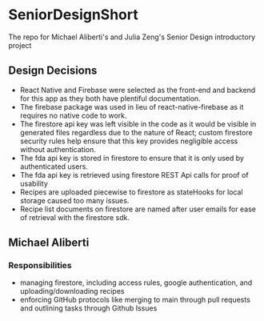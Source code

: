 # SeniorDesignShort
The repo for Michael Aliberti's and Julia Zeng's Senior Design introductory project

## Design Decisions
* React Native and Firebase were selected as the front-end and backend for this app as they both have plentiful documentation.
* The firebase package was used in lieu of react-native-firebase as it requires no native code to work.
* The firestore api key was left visible in the code as it would be visible in generated files regardless due to the nature of React; custom firestore security rules help ensure that this key provides negligible access without authentication.
* The fda api key is stored in firestore to ensure that it is only used by authenticated users.
* The fda api key is retrieved using firestore REST Api calls for proof of usability
* Recipes are uploaded piecewise to firestore as stateHooks for local storage caused too many issues.
* Recipe list documents on firestore are named after user emails for ease of retrieval with the firestore sdk.
 

## Michael Aliberti

### Responsibilities
* managing firestore, including access rules, google authentication, and uploading/downloading recipes
* enforcing GitHub protocols like merging to main through pull requests and outlining tasks through Github Issues

### 
